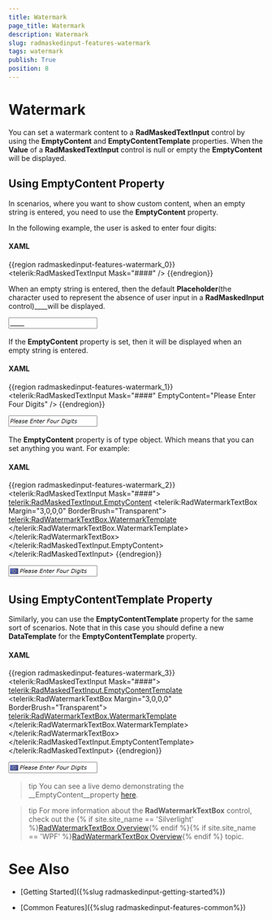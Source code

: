 ```yaml
---
title: Watermark
page_title: Watermark
description: Watermark
slug: radmaskedinput-features-watermark
tags: watermark
publish: True
position: 8
---
```


# Watermark



You can set a watermark content to a __RadMaskedTextInput__ control by using the __EmptyContent__ and __EmptyContentTemplate__ properties. When the __Value__ of a __RadMaskedTextInput__ control is null or empty the __EmptyContent__ will be displayed.
			

## Using EmptyContent Property

In scenarios, where you want to show custom content, when an empty string is entered, you need to use the __EmptyContent__ property.
				

In the following example, the user is asked to enter four digits:

#### __XAML__

{{region radmaskedinput-features-watermark_0}}
	<telerik:RadMaskedTextInput Mask="####" />
	{{endregion}}



When an empty string is entered, then the default __Placeholder__(the character used to represent the absence of user input in a __RadMaskedInput__ control)____will be displayed.
				

![](images/RadMaskedTextBox_Features_Watermark_Default.png)

If the __EmptyContent__ property is set, then it will be displayed when an empty string is entered.
				

#### __XAML__

{{region radmaskedinput-features-watermark_1}}
	<telerik:RadMaskedTextInput Mask="####" EmptyContent="Please Enter Four Digits" />
	{{endregion}}



![](images/RadMaskedTextBox_Features_Watermark_Customized.png)

The __EmptyContent__ property is of type object. Which means that you can set anything you want. For example:
				

#### __XAML__

{{region radmaskedinput-features-watermark_2}}
	<telerik:RadMaskedTextInput Mask="####">
	    <telerik:RadMaskedTextInput.EmptyContent>
	        <telerik:RadWatermarkTextBox Margin="3,0,0,0" BorderBrush="Transparent">
	            <telerik:RadWatermarkTextBox.WatermarkTemplate>
	                <DataTemplate>
	                    <StackPanel Orientation="Horizontal">
	                        <Image Source="/Example;component/Images/EURFlag.png" />
	                        <TextBlock Margin="3,0,0,0" Text="Please Enter Four Digits" />
	                    </StackPanel>
	                </DataTemplate>
	            </telerik:RadWatermarkTextBox.WatermarkTemplate>
	        </telerik:RadWatermarkTextBox>
	    </telerik:RadMaskedTextInput.EmptyContent>
	</telerik:RadMaskedTextInput>
	{{endregion}}



![](images/RadMaskedTextBox_Features_Watermark_WatermarkTextBox_Default.png)

## Using EmptyContentTemplate Property

Similarly, you can use the __EmptyContentTemplate__ property for the same sort of scenarios. Note that in this case you should define a new __DataTemplate__ for the __EmptyContentTemplate__ property.
				

#### __XAML__

{{region radmaskedinput-features-watermark_3}}
	<telerik:RadMaskedTextInput Mask="####">
	    <telerik:RadMaskedTextInput.EmptyContentTemplate>
	        <DataTemplate>
	            <telerik:RadWatermarkTextBox Margin="3,0,0,0" BorderBrush="Transparent">
	                <telerik:RadWatermarkTextBox.WatermarkTemplate>
	                    <DataTemplate>
	                        <StackPanel Orientation="Horizontal">
	                                    <Image Source="/Example;component/Images/EURFlag.png" />
	                            <TextBlock Margin="3,0,0,0"
	                                        Text="Please Enter Four Digits" />
	                        </StackPanel>
	                    </DataTemplate>
	                </telerik:RadWatermarkTextBox.WatermarkTemplate>
	            </telerik:RadWatermarkTextBox>
	        </DataTemplate>
	    </telerik:RadMaskedTextInput.EmptyContentTemplate>
	</telerik:RadMaskedTextInput>
	{{endregion}}



![](images/RadMaskedTextBox_Features_Watermark_WatermarkTextBox_Customized.png)

>tip
					You can see a live demo demonstrating the __EmptyContent__property [here](http://demos.telerik.com/silverlight/#MaskedInput/MaskedTextInput).
				

>tip
					For more information about the __RadWatermarkTextBox__ control, check out the
					{% if site.site_name == 'Silverlight' %}[RadWatermarkTextBox Overview](http://www.telerik.com/help/silverlight/radwatermarktextbox-overview.html){% endif %}{% if site.site_name == 'WPF' %}[RadWatermarkTextBox Overview](http://www.telerik.com/help/wpf/radwatermarktextbox-overview.html){% endif %} topic.
				

# See Also

 * [Getting Started]({%slug radmaskedinput-getting-started%})

 * [Common Features]({%slug radmaskedinput-features-common%})
